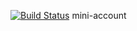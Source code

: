 [![Build Status](https://img.shields.io/travis/xcatliu/pagic.svg)](https://travis-ci.org/xcatliu/pagic)
mini-account
